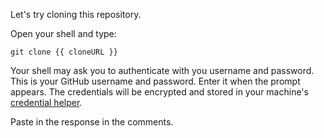 Let's try cloning this repository.

Open your shell and type:

```shell
git clone {{ cloneURL }}
```

Your shell may ask you to authenticate with you  username and password. This is your GitHub username and password. Enter it when the prompt appears. The credentials will be encrypted and stored in your machine's [credential helper](https://help.github.com/en/articles/caching-your-github-password-in-git). 

Paste in the response in the comments. 